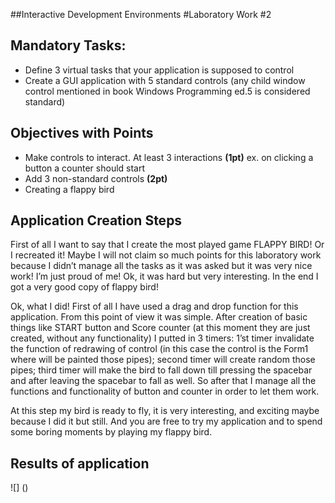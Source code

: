 ##Interactive Development Environments
#Laboratory Work #2

Mandatory Tasks:
----------------
*	Define 3 virtual tasks that your application is supposed to control
*	Create a GUI application with 5 standard controls (any child window control mentioned in book Windows Programming ed.5 is considered standard)

Objectives with Points
----------------------
*	Make controls to interact. At least 3 interactions **(1pt)** ex. on clicking a button a counter should start
*	Add 3 non-standard controls **(2pt)**
*	Creating a flappy bird

Application Creation Steps
--------------------------
First of all I want to say that I create the most played game FLAPPY BIRD! Or I recreated it! Maybe I will not claim so much points for this laboratory work because I didn’t manage all the tasks as it was asked but it was very nice work! I’m just proud of me! Ok, it was hard but very interesting. In the end I got a very good copy of flappy bird!

Ok, what I did! First of all I have used a drag and drop function for this application. From this point of view it was simple. After creation of basic things like START button and Score counter (at this moment they are just created, without any functionality) I putted in 3 timers: 1’st timer invalidate the function of redrawing of control (in this case the control is the Form1 where will be painted those pipes); second timer will create random those pipes; third timer will make the bird to fall down till pressing the spacebar and after leaving the spacebar to fall as well. So after that I manage all the functions and functionality of button and counter in order to let them work.
         
At this step my bird is ready to fly, it is very interesting, and exciting maybe because I did it but still. And you are free to try my application and to spend some boring moments by playing my flappy bird.

Results of application
----------------------
![] ()
